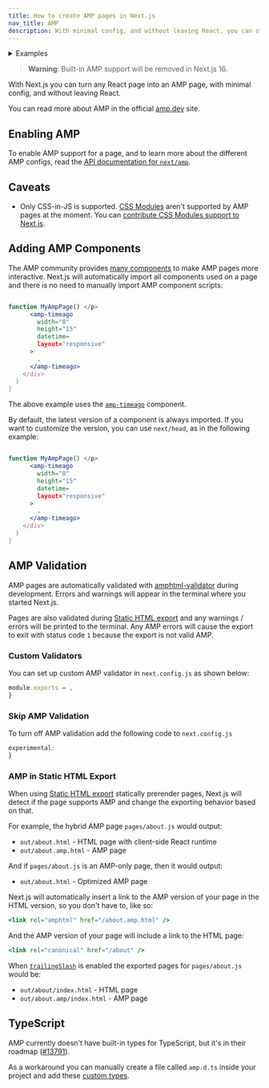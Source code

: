 ```yaml
---
title: How to create AMP pages in Next.js
nav_title: AMP
description: With minimal config, and without leaving React, you can start adding AMP and improve the performance and speed of your pages.
---
```


<details>
  <summary>Examples</summary>

- [AMP](https://github.com/vercel/next.js/tree/canary/examples/amp)

</details>

> **Warning**: Built-in AMP support will be removed in Next.js 16.

With Next.js you can turn any React page into an AMP page, with minimal config, and without leaving React.

You can read more about AMP in the official [amp.dev](https://amp.dev/) site.

## Enabling AMP

To enable AMP support for a page, and to learn more about the different AMP configs, read the [API documentation for `next/amp`](/docs/pages/guides/amp).

## Caveats

- Only CSS-in-JS is supported. [CSS Modules](/docs/app/getting-started/css) aren't supported by AMP pages at the moment. You can [contribute CSS Modules support to Next.js](https://github.com/vercel/next.js/issues/10549).

## Adding AMP Components

The AMP community provides [many components](https://amp.dev/documentation/components/) to make AMP pages more interactive. Next.js will automatically import all components used on a page and there is no need to manually import AMP component scripts:

```jsx

function MyAmpPage() </p>
      <amp-timeago
        width="0"
        height="15"
        datetime=
        layout="responsive"
      >
        .
      </amp-timeago>
    </div>
  )
}

```

The above example uses the [`amp-timeago`](https://amp.dev/documentation/components/amp-timeago/?format=websites) component.

By default, the latest version of a component is always imported. If you want to customize the version, you can use `next/head`, as in the following example:

```jsx

function MyAmpPage() </p>
      <amp-timeago
        width="0"
        height="15"
        datetime=
        layout="responsive"
      >
        .
      </amp-timeago>
    </div>
  )
}

```

## AMP Validation

AMP pages are automatically validated with [amphtml-validator](https://www.npmjs.com/package/amphtml-validator) during development. Errors and warnings will appear in the terminal where you started Next.js.

Pages are also validated during [Static HTML export](/docs/pages/guides/static-exports) and any warnings / errors will be printed to the terminal. Any AMP errors will cause the export to exit with status code `1` because the export is not valid AMP.

### Custom Validators

You can set up custom AMP validator in `next.config.js` as shown below:

```js
module.exports = ,
}
```

### Skip AMP Validation

To turn off AMP validation add the following code to `next.config.js`

```js
experimental:
}
```

### AMP in Static HTML Export

When using [Static HTML export](/docs/pages/guides/static-exports) statically prerender pages, Next.js will detect if the page supports AMP and change the exporting behavior based on that.

For example, the hybrid AMP page `pages/about.js` would output:

- `out/about.html` - HTML page with client-side React runtime
- `out/about.amp.html` - AMP page

And if `pages/about.js` is an AMP-only page, then it would output:

- `out/about.html` - Optimized AMP page

Next.js will automatically insert a link to the AMP version of your page in the HTML version, so you don't have to, like so:

```jsx
<link rel="amphtml" href="/about.amp.html" />
```

And the AMP version of your page will include a link to the HTML page:

```jsx
<link rel="canonical" href="/about" />
```

When [`trailingSlash`](/docs/pages/api-reference/config/next-config-js/trailingSlash) is enabled the exported pages for `pages/about.js` would be:

- `out/about/index.html` - HTML page
- `out/about.amp/index.html` - AMP page

## TypeScript

AMP currently doesn't have built-in types for TypeScript, but it's in their roadmap ([#13791](https://github.com/ampproject/amphtml/issues/13791)).

As a workaround you can manually create a file called `amp.d.ts` inside your project and add these [custom types](https://stackoverflow.com/a/50601125).
